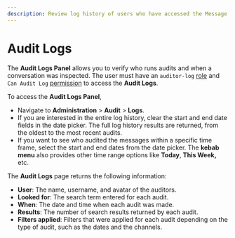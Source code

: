 ```yaml
---
description: Review log history of users who have accessed the Message Auditing Panel.
---
```


# Audit Logs

The **Audit Logs Panel** allows you to verify who runs audits and when a conversation was inspected. The user must have an `auditor-log` [role](../../../setup-and-configure/roles-in-rocket.chat.md) and `Can Audit Log` [permission](../../omnichannel/workspace-administration/permissions/) to access the **Audit Logs**.

To access the **Audit Logs Panel**,

* Navigate to **Administration** > **Audit** > **Logs**.
* If you are interested in the entire log history, clear the start and end date fields in the date picker. The full log history results are returned, from the oldest to the most recent audits.
* If you want to see who audited the messages within a specific time frame, select the start and end dates from the date picker. The **kebab** **menu** also provides other time range options like **Today**, **This Week,** etc.

The **Audit Logs** page returns the following information:

* **User**: The name, username, and avatar of the auditors.
* **Looked for**: The search term entered for each audit.
* **When**: The date and time when each audit was made.
* **Results**: The number of search results returned by each audit.
* **Filters applied**: Filters that were applied for each audit depending on the type of audit, such as the dates and the channels.
